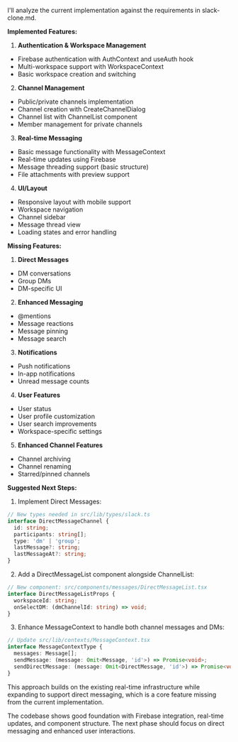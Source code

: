 I'll analyze the current implementation against the requirements in slack-clone.md.

**Implemented Features:**

1. **Authentication & Workspace Management**
- Firebase authentication with AuthContext and useAuth hook
- Multi-workspace support with WorkspaceContext
- Basic workspace creation and switching

2. **Channel Management**
- Public/private channels implementation
- Channel creation with CreateChannelDialog
- Channel list with ChannelList component
- Member management for private channels

3. **Real-time Messaging**
- Basic message functionality with MessageContext
- Real-time updates using Firebase
- Message threading support (basic structure)
- File attachments with preview support

4. **UI/Layout**
- Responsive layout with mobile support
- Workspace navigation
- Channel sidebar
- Message thread view
- Loading states and error handling

**Missing Features:**

1. **Direct Messages**
- DM conversations
- Group DMs
- DM-specific UI

2. **Enhanced Messaging**
- @mentions
- Message reactions
- Message pinning
- Message search

3. **Notifications**
- Push notifications
- In-app notifications
- Unread message counts

4. **User Features**
- User status
- User profile customization
- User search improvements
- Workspace-specific settings

5. **Enhanced Channel Features**
- Channel archiving
- Channel renaming
- Starred/pinned channels

**Suggested Next Steps:**

1. Implement Direct Messages:
```typescript
// New types needed in src/lib/types/slack.ts
interface DirectMessageChannel {
  id: string;
  participants: string[];
  type: 'dm' | 'group';
  lastMessage?: string;
  lastMessageAt?: string;
}
```

2. Add a DirectMessageList component alongside ChannelList:
```typescript
// New component: src/components/messages/DirectMessageList.tsx
interface DirectMessageListProps {
  workspaceId: string;
  onSelectDM: (dmChannelId: string) => void;
}
```

3. Enhance MessageContext to handle both channel messages and DMs:
```typescript
// Update src/lib/contexts/MessageContext.tsx
interface MessageContextType {
  messages: Message[];
  sendMessage: (message: Omit<Message, 'id'>) => Promise<void>;
  sendDirectMessage: (message: Omit<DirectMessage, 'id'>) => Promise<void>;
}
```

This approach builds on the existing real-time infrastructure while expanding to support direct messaging, which is a core feature missing from the current implementation.

The codebase shows good foundation with Firebase integration, real-time updates, and component structure. The next phase should focus on direct messaging and enhanced user interactions.
